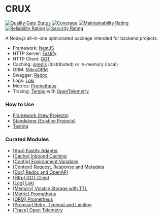 # CRUX
[![Quality Gate Status](https://sonarcloud.io/api/project_badges/measure?project=crux&metric=alert_status)](https://sonarcloud.io/summary/new_code?id=crux)
[![Coverage](https://sonarcloud.io/api/project_badges/measure?project=crux&metric=coverage)](https://sonarcloud.io/summary/new_code?id=crux)
[![Maintainability Rating](https://sonarcloud.io/api/project_badges/measure?project=crux&metric=sqale_rating)](https://sonarcloud.io/summary/new_code?id=crux)
[![Reliability Rating](https://sonarcloud.io/api/project_badges/measure?project=crux&metric=reliability_rating)](https://sonarcloud.io/summary/new_code?id=crux)
[![Security Rating](https://sonarcloud.io/api/project_badges/measure?project=crux&metric=security_rating)](https://sonarcloud.io/summary/new_code?id=crux)

A Node.js all-in-one opinionated package intended for backend projects.

- Framework: [NestJS](https://docs.nestjs.com/)
- HTTP Server: [Fastify](https://www.fastify.io/docs/latest/)
- HTTP Client: [GOT](https://github.com/sindresorhus/got)
- Caching: [ioredis](https://www.npmjs.com/package/ioredis) (distributed) or in-memory (local)
- ORM: [MikroORM](https://mikro-orm.io/docs/installation)
- Swagger: [Redoc](https://github.com/mxarc/nestjs-redoc)
- Logs: [Loki](https://grafana.com/docs/loki/latest/api/)
- Metrics: [Prometheus](https://github.com/siimon/prom-client)
- Tracing: [Tempo](https://grafana.com/docs/tempo/latest/api_docs/) with [OpenTelemetry](https://github.com/open-telemetry/opentelemetry-js)


### How to Use

- [Framework (New Projects)](docs/usage/framework.md)
- [Standalone (Existing Projects)](docs/usage/standalone.md)
- [Testing](docs/usage/test.md)

### Curated Modules

- [\[App\] Fastify Adapter](docs/module/app.md)
- [\[Cache\] Inbound Caching](docs/module/cache.md)
- [\[Config\] Environment Variables](docs/module/config.md)
- [\[Context\] Request, Response and Metadata](docs/module/context.md)
- [\[Doc\] Redoc and OpenAPI](docs/module/doc.md)
- [\[Http\] GOT Client](docs/module/http.md)
- [\[Log\] Loki](docs/module/log.md)
- [\[Memory\] Volatile Storage with TTL](docs/module/memory.md)
- [\[Metric\] Prometheus](docs/module/metric.md)
- [\[ORM\] Prometheus](docs/module/orm.md)
- [\[Promise\] Retry, Timeout and Limiting](docs/module/promise.md)
- [\[Trace\] Open Telemetry](docs/module/trace.md)
